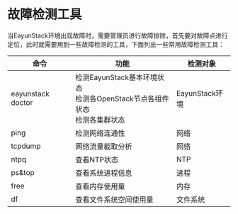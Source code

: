 # 故障检测工具

当EayunStack环境出现故障时，需要管理员进行故障排除，首先要对故障点进行定位，此时就需要用到一些故障检测的工具，下面列出一些常用故障检测工具：

|命令|功能|检测对象|
|----|----|----|
|eayunstack doctor|检测EayunStack基本环境状态<br />检测各OpenStack节点各组件状态<br />检测各集群状态<br />|EayunStack环境|
|ping|检测网络连通性|网络|
|tcpdump|网络流量截取分析|网络|
|ntpq|查看NTP状态|NTP|
|ps&top|查看系统进程信息|进程|
|free|查看内存使用量|内存|
|df|查看文件系统空间使用量|文件系统|

